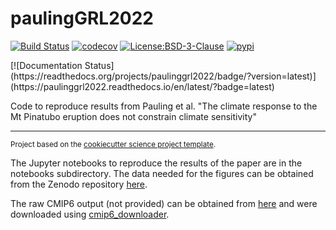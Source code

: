 paulingGRL2022
==============================
[![Build Status](https://github.com/andrewpauling/paulinggrl2022/workflows/Tests/badge.svg)](https://github.com/andrewpauling/paulinggrl2022/actions)
[![codecov](https://codecov.io/gh/andrewpauling/paulinggrl2022/branch/main/graph/badge.svg)](https://codecov.io/gh/andrewpauling/paulinggrl2022)
[![License:BSD-3-Clause](https://img.shields.io/badge/License-BSD%203--Clause-lightgray.svg?style=flt-square)](https://opensource.org/licenses/BSD-3-Clause)
[![pypi](https://img.shields.io/pypi/v/paulinggrl2022.svg)](https://pypi.org/project/paulinggrl2022)
<!-- [![conda-forge](https://img.shields.io/conda/dn/conda-forge/paulinggrl2022?label=conda-forge)](https://anaconda.org/conda-forge/paulinggrl2022) -->[![Documentation Status](https://readthedocs.org/projects/paulinggrl2022/badge/?version=latest)](https://paulinggrl2022.readthedocs.io/en/latest/?badge=latest)


Code to reproduce results from Pauling et al. "The climate response to the Mt Pinatubo eruption does not constrain climate sensitivity"

--------

<p><small>Project based on the <a target="_blank" href="https://github.com/jbusecke/cookiecutter-science-project">cookiecutter science project template</a>.</small></p>

The Jupyter notebooks to reproduce the results of the paper are in the notebooks subdirectory. The data needed for the figures can be obtained from the Zenodo repository [here](https://doi.org/10.5281/zenodo.7553001).

The raw CMIP6 output (not provided) can be obtained from [here](https://esgf-node.llnl.gov/projects/esgf-llnl) and were downloaded using [cmip6_downloader](https://github.com/tloureiro/cmip6_downloader).